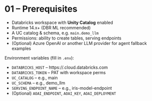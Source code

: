 # 01 – Prerequisites


- Databricks workspace with **Unity Catalog** enabled
- Runtime 14.x+ (DBR ML recommended)
- A UC catalog & schema, e.g. `main.demo_llm`
- Permissions: ability to create tables, serving endpoints
- (Optional) Azure OpenAI or another LLM provider for agent fallback examples


Environment variables (fill in `.env`):


- `DATABRICKS_HOST` – https://<your>.cloud.databricks.com
- `DATABRICKS_TOKEN` – PAT with workspace perms
- `UC_CATALOG` – e.g., main
- `UC_SCHEMA` – e.g., demo_llm
- `SERVING_ENDPOINT_NAME` – e.g., iris-model-endpoint
- (Optional) `AOAI_ENDPOINT`, `AOAI_KEY`, `AOAI_DEPLOYMENT`
